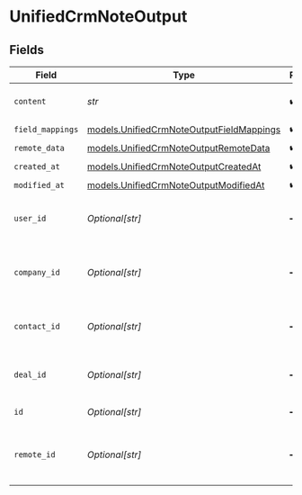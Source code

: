 # UnifiedCrmNoteOutput


## Fields

| Field                                                                                      | Type                                                                                       | Required                                                                                   | Description                                                                                |
| ------------------------------------------------------------------------------------------ | ------------------------------------------------------------------------------------------ | ------------------------------------------------------------------------------------------ | ------------------------------------------------------------------------------------------ |
| `content`                                                                                  | *str*                                                                                      | :heavy_check_mark:                                                                         | The content of the note                                                                    |
| `field_mappings`                                                                           | [models.UnifiedCrmNoteOutputFieldMappings](../models/unifiedcrmnoteoutputfieldmappings.md) | :heavy_check_mark:                                                                         | N/A                                                                                        |
| `remote_data`                                                                              | [models.UnifiedCrmNoteOutputRemoteData](../models/unifiedcrmnoteoutputremotedata.md)       | :heavy_check_mark:                                                                         | N/A                                                                                        |
| `created_at`                                                                               | [models.UnifiedCrmNoteOutputCreatedAt](../models/unifiedcrmnoteoutputcreatedat.md)         | :heavy_check_mark:                                                                         | N/A                                                                                        |
| `modified_at`                                                                              | [models.UnifiedCrmNoteOutputModifiedAt](../models/unifiedcrmnoteoutputmodifiedat.md)       | :heavy_check_mark:                                                                         | N/A                                                                                        |
| `user_id`                                                                                  | *Optional[str]*                                                                            | :heavy_minus_sign:                                                                         | The UUID of the user tied the note                                                         |
| `company_id`                                                                               | *Optional[str]*                                                                            | :heavy_minus_sign:                                                                         | The UUID of the company tied to the note                                                   |
| `contact_id`                                                                               | *Optional[str]*                                                                            | :heavy_minus_sign:                                                                         | The UUID fo the contact tied to the note                                                   |
| `deal_id`                                                                                  | *Optional[str]*                                                                            | :heavy_minus_sign:                                                                         | The UUID of the deal tied to the note                                                      |
| `id`                                                                                       | *Optional[str]*                                                                            | :heavy_minus_sign:                                                                         | The UUID of the note                                                                       |
| `remote_id`                                                                                | *Optional[str]*                                                                            | :heavy_minus_sign:                                                                         | The id of the note in the context of the Crm 3rd Party                                     |